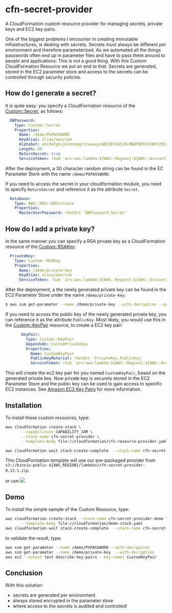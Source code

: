 # cfn-secret-provider
A CloudFormation custom resource provider for managing secrets, private keys and EC2 key pairs.

One of the biggest problems I encounter in creating immutable infrastructures, is dealing with secrets. Secrets must always be different per
environment and therefore parameterized. As we automated all the things passwords often end up in parameter files and have to pass them around 
to people and applications: This is not a good thing. With this Custom CloudFormation Resource we put an end to that. Secrets are generated, 
stored in the EC2 parameter store and access to the secrets can be controlled through security policies.

## How do I generate a secret?
It is quite easy: you specify a CloudFormation resource of the [Custom::Secret](docs/Custom%3A%3ASecret.md), as follows:

```yaml
  DBPassword:
    Type: Custom::Secret
    Properties:
      Name: /demo/PGPASSWORD
      KeyAlias: alias/aws/ssm
      Alphabet: abcdefghijklmnopqrstuvwxyzABCDEFGHIJKLMNOPQRSTUVWXYZ0123456789
      Length: 30
      ReturnSecret: true
      ServiceToken: !Sub 'arn:aws:lambda:${AWS::Region}:${AWS::AccountId}:function:binxio-cfn-secret-provider'
```
After the deployment, a 30 character random string can be found in the EC Parameter Store with the name `/demo/PGPASSWORD`.

If you need to access the secret in your cloudformation module, you need to specify `ReturnSecret` and reference it as the attribute `Secret`.

```yaml
  Database:
    Type: AWS::RDS::DBInstance
    Properties:
      MasterUserPassword: !GetAtt 'DBPassword.Secret'
```

## How do I add a private key?
In the same manner you can specify a RSA private key as a CloudFormation resource of the [Custom::RSAKey](docs/Custom%3A%3ARSAKey.md):

```yaml
  PrivateKey:
    Type: Custom::RSAKey
    Properties:
      Name: /demo/private-key
      KeyAlias: alias/aws/ssm
      ServiceToken: !Sub 'arn:aws:lambda:${AWS::Region}:${AWS::AccountId}:function:binxio-cfn-secret-provider'
```
After the deployment, a the newly generated private key can be found in the EC2 Parameter Store under the name `/demo/private-key`:

```bash
$ aws ssm get-parameter --name /demo/private-key --with-decryption --query Parameter.Value --output text
```

If you need to access the public key of the newly generated private key, you can reference it as the attribute `PublicKey`.  Most likely, 
you would use this in the [Custom::KeyPair](docs/Custom%3A%3AKeyPair.md) resource, to create a EC2 key pair:

```yaml
       KeyPair:
         Type: Custom::KeyPair
         DependsOn: CustomPrivateKey
         Properties:
           Name: CustomKeyPair
           PublicKeyMaterial: !GetAtt 'PrivateKey.PublicKey'
           ServiceToken: !Sub 'arn:aws:lambda:${AWS::Region}:${AWS::AccountId}:function:binxio-cfn-secret-provider'
```
This will create the ec2 key pair for you named `CustomKeyPair`, based on the generated private key. Now private key is securely stored in the EC2 Parameter Store and the public key can be used to gain access to specific EC2 instances. See [Amazon EC2 Key Pairs](http://docs.aws.amazon.com/AWSEC2/latest/UserGuide/ec2-key-pairs.html) for more information.


## Installation
To install these custom resources, type:

```sh
aws cloudformation create-stack \
       --capabilities CAPABILITY_IAM \
       --stack-name cfn-secret-provider \
       --template-body file://cloudformation/cfn-resource-provider.yaml

aws cloudformation wait stack-create-complete  --stack-name cfn-secret-provider 
```
This CloudFormation template will use our pre-packaged provider from `s3://binxio-public-${AWS_REGION}/lambdas/cfn-secret-provider-0.13.1.zip`.

or use [![](https://s3.amazonaws.com/cloudformation-examples/cloudformation-launch-stack.png)](https://console.aws.amazon.com/cloudformation/home?region=eu-central-1#/stacks/new?stackName=cfn-secret-provider&templateURL=https://s3.amazonaws.com/binxio-public-eu-central-1/lambdas/cfn-secret-provider-0.13.1.yaml)

## Demo
To install the simple sample of the Custom Resource, type:

```sh
aws cloudformation create-stack --stack-name cfn-secret-provider-demo \
       --template-body file://cloudformation/demo-stack.yaml
aws cloudformation wait stack-create-complete  --stack-name cfn-secret-provider-demo
```

to validate the result, type:

```sh
aws ssm get-parameter --name /demo/PGPASSWORD --with-decryption
aws ssm get-parameter --name /demo/private-key  --with-decryption
aws ec2 --output text describe-key-pairs --key-names CustomKeyPair 
```

## Conclusion
With this solution: 

- secrets are generated per environment
- always stored encrypted in the parameter store 
- where access to the secrets is audited and controlled!

